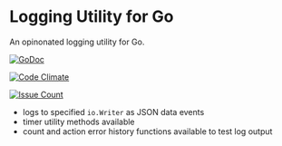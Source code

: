 Logging Utility for Go
======================

An opinonated logging utility for Go. 

[![GoDoc](https://godoc.org/github.com/rainchasers/report?status.png)](https://godoc.org/github.com/rainchasers/report)

[![Code Climate](https://codeclimate.com/github/rainchasers/report/badges/gpa.svg)](https://codeclimate.com/github/rainchasers/report)

[![Issue Count](https://codeclimate.com/github/rainchasers/report/badges/issue_count.svg)](https://codeclimate.com/github/rainchasers/report)

+ logs to specified `io.Writer` as JSON data events 
+ timer utility methods available
+ count and action error history functions available to test log output